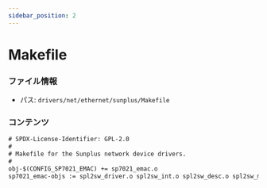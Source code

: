 ```yaml
---
sidebar_position: 2
---
```

# Makefile

### ファイル情報

- パス: `drivers/net/ethernet/sunplus/Makefile`

### コンテンツ

```txt
# SPDX-License-Identifier: GPL-2.0
#
# Makefile for the Sunplus network device drivers.
#
obj-$(CONFIG_SP7021_EMAC) += sp7021_emac.o
sp7021_emac-objs := spl2sw_driver.o spl2sw_int.o spl2sw_desc.o spl2sw_mac.o spl2sw_mdio.o spl2sw_phy.o

```
